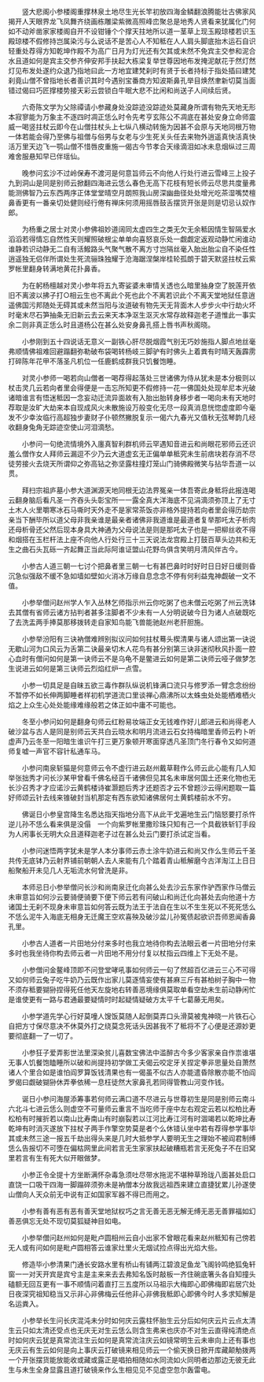<!-- { "loadSidebar": true } -->
　　竖大悲阁小参楼阁重撑林泉土地尽生光长竿初放四海金鳞翻浪腾能壮古佛家风揭开人天眼界龙飞凤舞齐绕画栋雕梁紫微高照峰峦聚总是地秀人贤看来犹属化门何如不动斧凿家家楼阁自开不设钳锤个个撑天拄地所以道一茎草上现玉殿琼楼若识玉殿琼楼不假修持岂属染污与么说话不是苦心人不知秪在人人肩头脚底抬木运石自识轻重处荐得方知乾坤作殿不为高广日月为灯光还有欠其或未然不免宾主交参和泥合水且道如何是宾主交参齐伸安邦手扶起大栋梁复举世尊因地布发掩泥献花于然灯然灯见布发处遂约众退乃指地曰此一方地宜建梵刹时有贤于长者持标于指处插曰建梵刹竟山僧不曾指地长者善识其时今遇别宝番商方知波斯鼻孔举目焕然聿新切莫当面错过偈曰巧匠撑楼势接天彩云尝锁白牛眠大悲不比闲和尚送子人间续后贤。

　　六奇陈文学为父除禫请小参藏身处没踪迹没踪迹处莫藏身所谓有物先天地无形本寂寥能为万象主不逐四时凋正恁么时令先考亨玄陈公不凋底在甚处安身立命师震威一喝竖拄杖云即今在山僧拄杖头上七纵八横动转施为因甚不会原与天地同根万物一体若能会得乃至佛与祖僧与俗男与女老与少生死关头任去来物外逍遥真快活真快活万里天边飞一鹗山僧不惜唇皮重施一偈古今节孝合天缘滴泪如冰未息烟纵过三周难舍服悬知早已伴瑶仙。

　　晚参问玄沙不过岭保寿不渡河是何意旨师云不向他人行处行进云雪峰三上投子九到洞山是同是别师云掀翻四海进云恁么春色无高下花枝有短长师云尽思共度量弗能测佛智乃云东西两序正体堂堂晴空月朗照我山房深幽曲径处处增光吃茶湿嘴焚檀鼻香更有一番亲切处健则经行倦有禅床何须用摇唇鼓舌摆货开张是则是切忌认奴作郎。

　　为杨重之居士对灵小参佛祖妙道阔同太虚四生之类无欠无余秪因情生智隔爱水滔滔若得情忘自然性天则耀照破根尘单单向喜怒哀乐处一觑觑定返观动静忙闲谁动谁静若识动静无二自有活鱍路头气聚气散不离方寸岂隔丝毫入胎出胎尘自不染任性逍遥独无侣伴所谓处生死流骊珠独耀于沧海踞涅槃岸桂轮孤朗于碧天默竖拄杖云紫罗帐里翻身转满地黄花扑鼻香。

　　为在躬杨檀越对灵小参年将五九寄娑婆未审情关透也么暗里抽身空了脱莲开依旧不离波以拂子打○相云生也不离此个死也此个不离若识此个不离天堂地狱任意逍遥佛国污邦随处无碍其或未然当阳与汝道破有物先天无背面木人步步火中行劫火坏时毫末尽石笋抽条无旧新云去云来天本净沤生沤灭水常存故释迦老子道惟此一事实余二则非真正恁么时且道杨公在甚么处安身鼻孔搭上唇书声秋阁晓。

　　小参刚到五十四说话无意义一副铁心肝尽脱烟霞气别无巧妙施指人脚点地丝毫弗顺情佛祖难回避蹋翻弥勒破布袋喝转杨岐三脚驴有时佛头上着粪有时晴天轰霹雳打碎陈年花甲不落圣凡机位一任鹿鹤成群我只饥餐饱睡。

　　对灵小参师一喝若向山僧者一喝荐得起落处三世诸佛为侍从犹未是本分极则以杖击灵几云若向者里会得便是一击忘所知更不假修持一花一佛国处处现牟尼本光破诸暗谁言有悟迷秪因一念妄动迁流异面故有入胎出胎转身移步者一喝向未有天地时荐取是汝旷大劫来本自现成风火未散施设万般变化无尽一段真消息恍惚虚度即今毫发不少幸汝临行高超独步妻财子仆顿然撇脱复示一偈六九春光又值秋无弦琴韵几经收翻身兔角无踪迹空使山河泪滴愁。

　　小参问一句绝流情境外入廛真智利群机师云罕遇知音进云和尚眼花邪师云还识羞么僧作女人拜师云漏逗不少乃云大道虚玄无正偏单单秪究未生前痞块若存消不尽徒劳接火去烧天所谓仰之弥高钻之弥坚露柱撞灯笼山门骑佛殿微笑与拈华吾道一以贯。

　　拜扫宗祖庐墓小参大道渊源天地同根无边法界冤亲一体吾寄此身秪将此报连喝云翻身脑后看凡圣一齐吞头头彰宝所一一露全真大洋海底不见涓滴须弥顶上了无寸土木人火里嚼寒冰石马嘶时天外走不是家常茶饭亦非格外提持若向者里会得历劫宗亲当下酬毕所以道父母非我亲谁是最亲者诸佛非我道谁是最道者复举那吒太子析肉还母析骨还父然后现本身具大神通为父母说法是则是那吒太子也是一把柳丝收不得和烟搭在玉栏杆法上座不向他人行处行三十三天说法龙宫殿上打鼓百草头边共和无生之曲石头瓦砾一齐起舞正当此际阿谁证盟山花野鸟俱含笑明月清风伴古今。

　　小参古人道三朝一七讨个把鼻者里三朝一七有甚巴鼻时时好时日日好日缓则昏沉急似强敌不缓不急如墙如壁如火消冰万缘自息念念不停有何利益鬼神觑破一文不值。

　　小参举僧问赵州学人乍入丛林乞师指示州云你吃粥了也未僧云吃粥了州云洗钵去其僧有省师云诸方拈判者甚多注脚者不少未有一人分明说破今日为诸人点破既吃了去洗盂两手捧莫那移拨转走自家知鸟能飞兽能驰赵州老肝胆施。

　　小参举汾阳有三诀衲僧难辨别拟议问如何拄杖蓦头楔清果与诸人颂出第一诀说无歇山河为口风云为舌第二诀最亲切木人花鸟有甚分别第三诀非迷彻秋风扑面一腔心血时有僧问如何是第一诀师云不是乌龟不是鳖进云如何是第二诀师云哑子做梦怎生说进云如何是第三诀师云烈焰红炉一点雪。

　　小参一切具足是自昧五欲三毒作群队纵说机锋满口流只与修罗添一臂念念纷纷不暂停不如长伸两脚睡者样初机学道流口里谈禅心鼎沸所以太蛛虫处处能栖难栖火焰之上众生心处处能缘难缘般若之体正如中庸不可能也。

　　冬至小参问如何是翻身句师云红粉易妆端正女无钱难作好儿郎进云和尚得老人破沙盆与古人是同是别师云天共白云晓水和明月流进云石女持梅暗里香师云杓卜听虚声乃云冬至一阳暗生谁识午打三更万象顿开寒面穿透凡圣顶门冬行春令又如何道师复嘘一声官不容针私通车马。

　　小参问南泉斩猫是何意师云令不虚行进云赵州戴草鞋作么师云此心能有几人知举张拙秀才问长沙某甲曾看千佛名经百千诸佛但见其名未审居何国土还来化物也无长沙召秀才才应诺沙云黄鹤楼诗崔灏题后秀才还题否才云不曾题沙云得闲题取一篇好师颂云针去线来锥破封当机那定有西东欲知诸佛居何土黄鹤楼前水不穷。

　　佛诞日小参皇宫降生名悉达指天指地分高下从此干戈遍地生云门恼怒要打杀忤逆儿孙不恁么看来俱是没傝　一个向紫罗帐里撒珍珠只知有己一个具截铁斩钉手段为人闲事长无明大众且道释迦老子过在甚么处云门要打杀试定当看。

　　小参问迷悟两字犹未是学人本分事师云赤土涂牛奶进云和尚又作么生师云千圣共传无底钵乃云射界铺前朝朝人去人来能有几个踏着青山秪解磨今古洋淘江上日日船聚船开未见几人无垢流水何曾洗是非。

　　本师忌日小参举僧问长沙和尚南泉迁化向甚么处去沙云东家作驴西家作马僧云未审意旨如何沙云要骑便骑要下便下师云若有问破山和尚迁化向甚处去向他道十方诸国土无刹不现身未审意旨如何答云既为法王于法自在生以不生生死以不死死恁么不恁么泥牛入海底无相身无迁魔王空欢喜殃及破沙盆儿孙冤债起欲识吾师恩闻香鼻孔里。

　　小参古人道者一片田地分付来多时也我立地待你构去法眼云者一片田地分付来多时也我坐待你构去师云者一片田地不用分付复以杖指云四维上下无处不是。

　　小参僧问金鳌峰顶即不问登堂哮吼事如何师云一句了然超百亿进云三心不可得又如何师云兔子吃牛奶乃云既作出家儿莫逐情妄使有甚麻三斤有甚柏树子胸中一物不须存秪要猢狲捏得死任他天左旋地右转善恶境缘俱莫取单看空劫未生前动静闲忙是谁使更有一路与君通最要疑情时时起疑情疑破方太平千七葛藤无用矣。

　　小参学道先学心行好莫噇人馊饭莫随人起倒莫弄口头滑莫被鬼神晓一片铁石心自把方寸保尽意决不休莫外打之绕莫念死话头因甚我不了秪将不了心便是还源妙更要彻底翻一了一切了。

　　小参狂子爱弄影世法里深染贫儿喜数宝佛法中滥醉古今多少客家亲自作祟谁堪无事人饥餐饱瞌睡所以破和尚提持初学做工夫偈云咬定牙关捏定拳非思量处自萧然诸人个里合如是谁怕阎罗算饭钱清果也有一偈虽不似古人亦能遣昏除散亦能不怕阎罗偈曰觑破猢狲休弄拳依稀一息枉徒然大家鼻孔若同得管教山河变作钱。

　　诞日小参问海屋添筹事若何师云满口道不尽进云与世尊初生是同是别师云南斗六北斗七进云恁么则虚空不可量师云重言不当吃师于座中左右观定云若以松柏比寿松柏有时摧折若以南山比寿南山有时崩裂若以江河比寿江河有时涸竭若以乾坤比寿乾坤有时消灭遂放下拄杖子两手作擎空势莫是者个么休错认坐中若有荐得参学事毕其或未然三途一报五千劫出得头来是几时大抵参学人要明无生之理始不被阎君制缚恁么告报切不可堕在偏枯网里此间若言无生家家扶起破糟瓶若言无死兔子不在旧窝里若言有生有死大似开眼做梦。

　　小参正令全提十方坐断满怀杂毒急须吐尽带水拖泥不堪种草玲珑八面甚处启口直饶一口吸干四海一脚蹋碎须弥未是衲僧本分故我远祖西来建立直捷犹累儿孙遂使山僧向人天众前无中说有正如国家军器不得已而用之。

　　小参有善有恶有恶有善天堂地狱权巧之言无善无恶无解无缚无恶无善罪福如幻善恶俱忘无处不现切莫狐疑神目如电。

　　小参举僧问赵州如何是毗卢圆相州云自小出家不曾眼花看来赵州秪知有己傍若无人或有问如何是毗卢圆相答云谁家灶里火无烟试捡点得出光焰大些。

　　修造毕小参清果门通长安路水里有桥山有铺两江碧浪足鱼龙飞阁铃鸣绝狐兔轩窗一一对天开宾是宾兮主是主来来去去弗知名饭时敲板一齐住碗底箸头各自知撞头磕额无回互更有一事不顺情问着直打三五度所以马祖示大梅即心即佛梅即岩居穴处日夜深究祖知稳当又示非心非佛梅云任他非心非佛我秪即心即佛今时人多求知解是名运粪入。

　　小参举长生问长庆混沌未分时如何庆云露柱怀胎生云分后如何庆云片云点太清生云只如太清还受点也无庆无对生云恁么则含生弗来也庆亦不对生云直得纯清绝点时如何庆云犹是真常流注生云如何是真常流注庆云如镜常明生云未审向上还有事也无庆云有生云如何是向上事庆云打破镜来相见师云一个偷天换日掀开库藏颠觔拨两一个开张摆货能放能收或藏或露正是唱拍相随如水同流如火同明者边那边无彼无此生与未生全身显露且道打破镜来作么生相见见不见虚空忽尔轰雷电。

